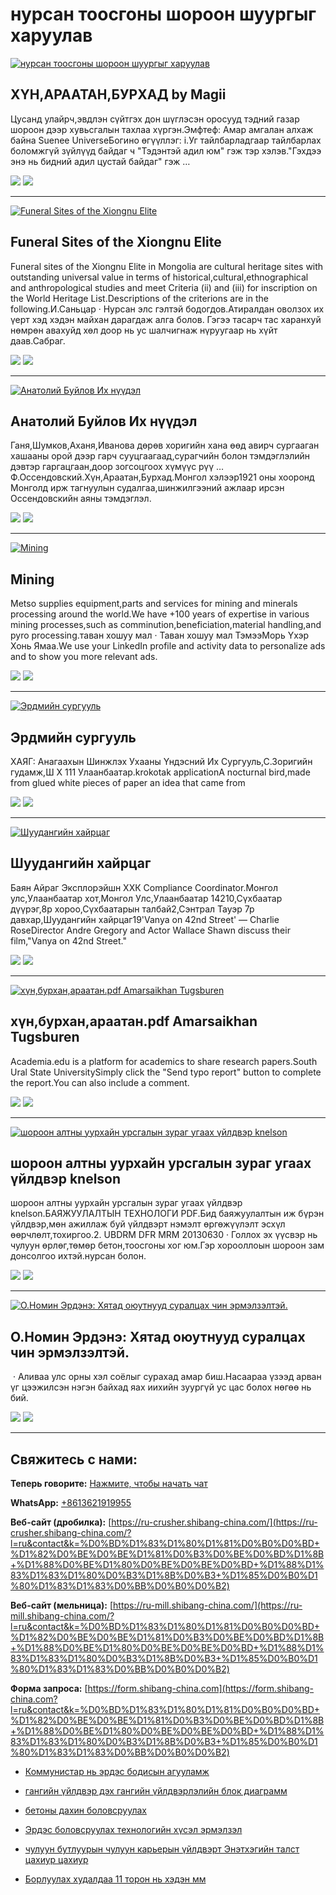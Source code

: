 # нурсан тоосгоны шороон шуургыг харуулав

<a href="https://swt.shibang-china.com/?l=ru&img&k=%D0%BD%D1%83%D1%80%D1%81%D0%B0%D0%BD+%D1%82%D0%BE%D0%BE%D1%81%D0%B3%D0%BE%D0%BD%D1%8B+%D1%88%D0%BE%D1%80%D0%BE%D0%BE%D0%BD+%D1%88%D1%83%D1%83%D1%80%D0%B3%D1%8B%D0%B3+%D1%85%D0%B0%D1%80%D1%83%D1%83%D0%BB%D0%B0%D0%B2" target="_blank">![нурсан тоосгоны шороон шуургыг харуулав](http://static.shibang-china.com/all-800x300/862.jpg)</a>

## ХҮН,АРААТАН,БУРХАД by Magii
Цусанд улайрч,эвдлэн сүйтгэх дон шүглэсэн оросууд тэдний газар шороон дээр хувьсгалын тахлаа хүргэн.Эмфтеф: Амар амгалан алхаж байна Suenee UniverseБогино өгүүллэг: i.Уг тайлбарладгаар тайлбарлах боломжгүй зүйлүүд байдаг ч &quot;Тэдэнтэй адил юм&quot; гэж тэр хэлэв.&quot;Гэхдээ энэ нь бидний адил цустай байдаг&quot; гэж …


<a href="https://whatsapp.shibangsoft.com/WhatsApp.php" target="_blank" title="WhatsApp">![](http://static.shibang-china.com/icon/whatsapp.png)</a> <a href="https://swt.shibang-china.com/?l=ru&icon&k=%D0%BD%D1%83%D1%80%D1%81%D0%B0%D0%BD+%D1%82%D0%BE%D0%BE%D1%81%D0%B3%D0%BE%D0%BD%D1%8B+%D1%88%D0%BE%D1%80%D0%BE%D0%BE%D0%BD+%D1%88%D1%83%D1%83%D1%80%D0%B3%D1%8B%D0%B3+%D1%85%D0%B0%D1%80%D1%83%D1%83%D0%BB%D0%B0%D0%B2" target="_blank">![](http://static.shibang-china.com/icon/chat-ru.png)</a>

---

<a href="https://swt.shibang-china.com/?l=ru&img&k=%D0%BD%D1%83%D1%80%D1%81%D0%B0%D0%BD+%D1%82%D0%BE%D0%BE%D1%81%D0%B3%D0%BE%D0%BD%D1%8B+%D1%88%D0%BE%D1%80%D0%BE%D0%BE%D0%BD+%D1%88%D1%83%D1%83%D1%80%D0%B3%D1%8B%D0%B3+%D1%85%D0%B0%D1%80%D1%83%D1%83%D0%BB%D0%B0%D0%B2" target="_blank">![Funeral Sites of the Xiongnu Elite](http://static.shibang-china.com/all-800x300/16.jpg)</a>

## Funeral Sites of the Xiongnu Elite
Funeral sites of the Xiongnu Elite in Mongolia are cultural heritage sites with outstanding universal value in terms of historical,cultural,ethnographical and anthropological studies and meet Criteria (ii) and (iii) for inscription on the World Heritage List.Descriptions of the criterions are in the following.И.Саньцар&nbsp;&#0183;&#32;Нурсан элс гэлтэй бодогдов.Атиралдан оволзох их үерт хэд хэдэн майхан дарагдаж алга болов. Гэгээ тасарч тас харанхуй нөмрөн авахуйд хөл доор нь ус шалчигнаж нүруугаар нь хүйт даав.Сабраг.


<a href="https://whatsapp.shibangsoft.com/WhatsApp.php" target="_blank" title="WhatsApp">![](http://static.shibang-china.com/icon/whatsapp.png)</a> <a href="https://swt.shibang-china.com/?l=ru&icon&k=%D0%BD%D1%83%D1%80%D1%81%D0%B0%D0%BD+%D1%82%D0%BE%D0%BE%D1%81%D0%B3%D0%BE%D0%BD%D1%8B+%D1%88%D0%BE%D1%80%D0%BE%D0%BE%D0%BD+%D1%88%D1%83%D1%83%D1%80%D0%B3%D1%8B%D0%B3+%D1%85%D0%B0%D1%80%D1%83%D1%83%D0%BB%D0%B0%D0%B2" target="_blank">![](http://static.shibang-china.com/icon/chat-ru.png)</a>

---

<a href="https://swt.shibang-china.com/?l=ru&img&k=%D0%BD%D1%83%D1%80%D1%81%D0%B0%D0%BD+%D1%82%D0%BE%D0%BE%D1%81%D0%B3%D0%BE%D0%BD%D1%8B+%D1%88%D0%BE%D1%80%D0%BE%D0%BE%D0%BD+%D1%88%D1%83%D1%83%D1%80%D0%B3%D1%8B%D0%B3+%D1%85%D0%B0%D1%80%D1%83%D1%83%D0%BB%D0%B0%D0%B2" target="_blank">![Анатолий Буйлов Их нүүдэл](http://static.shibang-china.com/all-800x300/32.jpg)</a>

## Анатолий Буйлов Их нүүдэл
Ганя,Шумков,Аханя,Иванова дөрөв хоригийн хана өөд авирч сургааган хашааны орой дээр гарч сууцгаагаад,сурагчийн болон тэмдэглэлийн дэвтэр гаргацгаан,доор зогсоцгоох хүмүүс рүү …Ф.Оссендовский.Хүн,Араатан,Бурхад.Монгол хэлээр1921 оны хооронд Монголд ирж тагнуулын судалгаа,шинжилгээний ажлаар ирсэн Оссендовскийн аяны тэмдэглэл.


<a href="https://whatsapp.shibangsoft.com/WhatsApp.php" target="_blank" title="WhatsApp">![](http://static.shibang-china.com/icon/whatsapp.png)</a> <a href="https://swt.shibang-china.com/?l=ru&icon&k=%D0%BD%D1%83%D1%80%D1%81%D0%B0%D0%BD+%D1%82%D0%BE%D0%BE%D1%81%D0%B3%D0%BE%D0%BD%D1%8B+%D1%88%D0%BE%D1%80%D0%BE%D0%BE%D0%BD+%D1%88%D1%83%D1%83%D1%80%D0%B3%D1%8B%D0%B3+%D1%85%D0%B0%D1%80%D1%83%D1%83%D0%BB%D0%B0%D0%B2" target="_blank">![](http://static.shibang-china.com/icon/chat-ru.png)</a>

---

<a href="https://swt.shibang-china.com/?l=ru&img&k=%D0%BD%D1%83%D1%80%D1%81%D0%B0%D0%BD+%D1%82%D0%BE%D0%BE%D1%81%D0%B3%D0%BE%D0%BD%D1%8B+%D1%88%D0%BE%D1%80%D0%BE%D0%BE%D0%BD+%D1%88%D1%83%D1%83%D1%80%D0%B3%D1%8B%D0%B3+%D1%85%D0%B0%D1%80%D1%83%D1%83%D0%BB%D0%B0%D0%B2" target="_blank">![Mining](http://static.shibang-china.com/all-800x300/705.jpg)</a>

## Mining
Metso supplies equipment,parts and services for mining and minerals processing around the world.We have +100 years of expertise in various mining processes,such as comminution,beneficiation,material handling,and pyro processing.таван хошуу мал&nbsp;&#0183;&#32;Таван хошуу мал ТэмээМорь Үхэр Хонь Ямаа.We use your LinkedIn profile and activity data to personalize ads and to show you more relevant ads.


<a href="https://whatsapp.shibangsoft.com/WhatsApp.php" target="_blank" title="WhatsApp">![](http://static.shibang-china.com/icon/whatsapp.png)</a> <a href="https://swt.shibang-china.com/?l=ru&icon&k=%D0%BD%D1%83%D1%80%D1%81%D0%B0%D0%BD+%D1%82%D0%BE%D0%BE%D1%81%D0%B3%D0%BE%D0%BD%D1%8B+%D1%88%D0%BE%D1%80%D0%BE%D0%BE%D0%BD+%D1%88%D1%83%D1%83%D1%80%D0%B3%D1%8B%D0%B3+%D1%85%D0%B0%D1%80%D1%83%D1%83%D0%BB%D0%B0%D0%B2" target="_blank">![](http://static.shibang-china.com/icon/chat-ru.png)</a>

---

<a href="https://swt.shibang-china.com/?l=ru&img&k=%D0%BD%D1%83%D1%80%D1%81%D0%B0%D0%BD+%D1%82%D0%BE%D0%BE%D1%81%D0%B3%D0%BE%D0%BD%D1%8B+%D1%88%D0%BE%D1%80%D0%BE%D0%BE%D0%BD+%D1%88%D1%83%D1%83%D1%80%D0%B3%D1%8B%D0%B3+%D1%85%D0%B0%D1%80%D1%83%D1%83%D0%BB%D0%B0%D0%B2" target="_blank">![Эрдмийн сургууль](http://static.shibang-china.com/all-800x300/928.jpg)</a>

## Эрдмийн сургууль
ХАЯГ: Анагаахын Шинжлэх Ухааны Үндэсний Их Сургууль,С.Зоригийн гудамж,Ш Х 111 Улаанбаатар.krokotak applicationA nocturnal bird,made from glued white pieces of paper an idea that came from


<a href="https://whatsapp.shibangsoft.com/WhatsApp.php" target="_blank" title="WhatsApp">![](http://static.shibang-china.com/icon/whatsapp.png)</a> <a href="https://swt.shibang-china.com/?l=ru&icon&k=%D0%BD%D1%83%D1%80%D1%81%D0%B0%D0%BD+%D1%82%D0%BE%D0%BE%D1%81%D0%B3%D0%BE%D0%BD%D1%8B+%D1%88%D0%BE%D1%80%D0%BE%D0%BE%D0%BD+%D1%88%D1%83%D1%83%D1%80%D0%B3%D1%8B%D0%B3+%D1%85%D0%B0%D1%80%D1%83%D1%83%D0%BB%D0%B0%D0%B2" target="_blank">![](http://static.shibang-china.com/icon/chat-ru.png)</a>

---

<a href="https://swt.shibang-china.com/?l=ru&img&k=%D0%BD%D1%83%D1%80%D1%81%D0%B0%D0%BD+%D1%82%D0%BE%D0%BE%D1%81%D0%B3%D0%BE%D0%BD%D1%8B+%D1%88%D0%BE%D1%80%D0%BE%D0%BE%D0%BD+%D1%88%D1%83%D1%83%D1%80%D0%B3%D1%8B%D0%B3+%D1%85%D0%B0%D1%80%D1%83%D1%83%D0%BB%D0%B0%D0%B2" target="_blank">![Шуудангийн хайрцаг](http://static.shibang-china.com/all-800x300/236.jpg)</a>

## Шуудангийн хайрцаг
Баян Айраг Эксплорэйшн ХХК Compliance Coordinator.Монгол улс,Улаанбаатар хот,Монгол Улс,Улаанбаатар 14210,Сүхбаатар дүүрэг,8р хороо,Сүхбаатарын талбай2,Сэнтрал Тауэр 7р давхар,Шуудангийн хайрцаг19'Vanya on 42nd Street' — Charlie RoseDirector Andre Gregory and Actor Wallace Shawn discuss their film,&quot;Vanya on 42nd Street.&quot;


<a href="https://whatsapp.shibangsoft.com/WhatsApp.php" target="_blank" title="WhatsApp">![](http://static.shibang-china.com/icon/whatsapp.png)</a> <a href="https://swt.shibang-china.com/?l=ru&icon&k=%D0%BD%D1%83%D1%80%D1%81%D0%B0%D0%BD+%D1%82%D0%BE%D0%BE%D1%81%D0%B3%D0%BE%D0%BD%D1%8B+%D1%88%D0%BE%D1%80%D0%BE%D0%BE%D0%BD+%D1%88%D1%83%D1%83%D1%80%D0%B3%D1%8B%D0%B3+%D1%85%D0%B0%D1%80%D1%83%D1%83%D0%BB%D0%B0%D0%B2" target="_blank">![](http://static.shibang-china.com/icon/chat-ru.png)</a>

---

<a href="https://swt.shibang-china.com/?l=ru&img&k=%D0%BD%D1%83%D1%80%D1%81%D0%B0%D0%BD+%D1%82%D0%BE%D0%BE%D1%81%D0%B3%D0%BE%D0%BD%D1%8B+%D1%88%D0%BE%D1%80%D0%BE%D0%BE%D0%BD+%D1%88%D1%83%D1%83%D1%80%D0%B3%D1%8B%D0%B3+%D1%85%D0%B0%D1%80%D1%83%D1%83%D0%BB%D0%B0%D0%B2" target="_blank">![хүн,бурхан,араатан.pdf Amarsaikhan Tugsburen](http://static.shibang-china.com/all-800x300/1167.jpg)</a>

## хүн,бурхан,араатан.pdf Amarsaikhan Tugsburen
Academia.edu is a platform for academics to share research papers.South Ural State UniversitySimply click the &quot;Send typo report&quot; button to complete the report.You can also include a comment.


<a href="https://whatsapp.shibangsoft.com/WhatsApp.php" target="_blank" title="WhatsApp">![](http://static.shibang-china.com/icon/whatsapp.png)</a> <a href="https://swt.shibang-china.com/?l=ru&icon&k=%D0%BD%D1%83%D1%80%D1%81%D0%B0%D0%BD+%D1%82%D0%BE%D0%BE%D1%81%D0%B3%D0%BE%D0%BD%D1%8B+%D1%88%D0%BE%D1%80%D0%BE%D0%BE%D0%BD+%D1%88%D1%83%D1%83%D1%80%D0%B3%D1%8B%D0%B3+%D1%85%D0%B0%D1%80%D1%83%D1%83%D0%BB%D0%B0%D0%B2" target="_blank">![](http://static.shibang-china.com/icon/chat-ru.png)</a>

---

<a href="https://swt.shibang-china.com/?l=ru&img&k=%D0%BD%D1%83%D1%80%D1%81%D0%B0%D0%BD+%D1%82%D0%BE%D0%BE%D1%81%D0%B3%D0%BE%D0%BD%D1%8B+%D1%88%D0%BE%D1%80%D0%BE%D0%BE%D0%BD+%D1%88%D1%83%D1%83%D1%80%D0%B3%D1%8B%D0%B3+%D1%85%D0%B0%D1%80%D1%83%D1%83%D0%BB%D0%B0%D0%B2" target="_blank">![шороон алтны уурхайн урсгалын зураг угаах үйлдвэр knelson](http://static.shibang-china.com/all-800x300/1031.jpg)</a>

## шороон алтны уурхайн урсгалын зураг угаах үйлдвэр knelson
шороон алтны уурхайн урсгалын зураг угаах үйлдвэр knelson.БАЯЖУУЛАЛТЫН ТЕХНОЛОГИ PDF.Бид баяжуулалтын иж бүрэн үйлдвэр,мөн ажиллаж буй үйлдвэрт нэмэлт өргөжүүлэлт эсхүл өөрчлөлт,тохиргоо.2. UBDRM DFR MRM 20130630&nbsp;&#0183;&#32;Голлох эх үүсвэр нь чулуун өрлөг,төмөр бетон,тоосгоны хог юм.Гэр хорооллоын шороон зам донсолгоо ихтэй.нурсан болон.


<a href="https://whatsapp.shibangsoft.com/WhatsApp.php" target="_blank" title="WhatsApp">![](http://static.shibang-china.com/icon/whatsapp.png)</a> <a href="https://swt.shibang-china.com/?l=ru&icon&k=%D0%BD%D1%83%D1%80%D1%81%D0%B0%D0%BD+%D1%82%D0%BE%D0%BE%D1%81%D0%B3%D0%BE%D0%BD%D1%8B+%D1%88%D0%BE%D1%80%D0%BE%D0%BE%D0%BD+%D1%88%D1%83%D1%83%D1%80%D0%B3%D1%8B%D0%B3+%D1%85%D0%B0%D1%80%D1%83%D1%83%D0%BB%D0%B0%D0%B2" target="_blank">![](http://static.shibang-china.com/icon/chat-ru.png)</a>

---

<a href="https://swt.shibang-china.com/?l=ru&img&k=%D0%BD%D1%83%D1%80%D1%81%D0%B0%D0%BD+%D1%82%D0%BE%D0%BE%D1%81%D0%B3%D0%BE%D0%BD%D1%8B+%D1%88%D0%BE%D1%80%D0%BE%D0%BE%D0%BD+%D1%88%D1%83%D1%83%D1%80%D0%B3%D1%8B%D0%B3+%D1%85%D0%B0%D1%80%D1%83%D1%83%D0%BB%D0%B0%D0%B2" target="_blank">![О.Номин Эрдэнэ: Хятад оюутнууд суралцах чин эрмэлзэлтэй.](http://static.shibang-china.com/all-800x300/1447.jpg)</a>

## О.Номин Эрдэнэ: Хятад оюутнууд суралцах чин эрмэлзэлтэй.
&nbsp;&#0183;&#32;Аливаа улс орны хэл соёлыг сурахад амар биш.Насаараа үзээд арван үг цээжилсэн нэгэн байхад яах иихийн зуургүй ус цас болох нөгөө нь бий.

<a href="https://whatsapp.shibangsoft.com/WhatsApp.php" target="_blank" title="WhatsApp">![](http://static.shibang-china.com/icon/whatsapp.png)</a> <a href="https://swt.shibang-china.com/?l=ru&icon&k=%D0%BD%D1%83%D1%80%D1%81%D0%B0%D0%BD+%D1%82%D0%BE%D0%BE%D1%81%D0%B3%D0%BE%D0%BD%D1%8B+%D1%88%D0%BE%D1%80%D0%BE%D0%BE%D0%BD+%D1%88%D1%83%D1%83%D1%80%D0%B3%D1%8B%D0%B3+%D1%85%D0%B0%D1%80%D1%83%D1%83%D0%BB%D0%B0%D0%B2" target="_blank">![](http://static.shibang-china.com/icon/chat-ru.png)</a>

---
## Свяжитесь с нами:

**Теперь говорите:** [Нажмите, чтобы начать чат](https://swt.shibang-china.com?l=ru&contact&k=%D0%BD%D1%83%D1%80%D1%81%D0%B0%D0%BD+%D1%82%D0%BE%D0%BE%D1%81%D0%B3%D0%BE%D0%BD%D1%8B+%D1%88%D0%BE%D1%80%D0%BE%D0%BE%D0%BD+%D1%88%D1%83%D1%83%D1%80%D0%B3%D1%8B%D0%B3+%D1%85%D0%B0%D1%80%D1%83%D1%83%D0%BB%D0%B0%D0%B2)

**WhatsApp:**  [+8613621919955](https://whatsapp.shibangsoft.com/WhatsApp.php)

**Веб-сайт (дробилка):** [https://ru-crusher.shibang-china.com/](https://ru-crusher.shibang-china.com/?l=ru&contact&k=%D0%BD%D1%83%D1%80%D1%81%D0%B0%D0%BD+%D1%82%D0%BE%D0%BE%D1%81%D0%B3%D0%BE%D0%BD%D1%8B+%D1%88%D0%BE%D1%80%D0%BE%D0%BE%D0%BD+%D1%88%D1%83%D1%83%D1%80%D0%B3%D1%8B%D0%B3+%D1%85%D0%B0%D1%80%D1%83%D1%83%D0%BB%D0%B0%D0%B2)

**Веб-сайт (мельница):** [https://ru-mill.shibang-china.com/](https://ru-mill.shibang-china.com/?l=ru&contact&k=%D0%BD%D1%83%D1%80%D1%81%D0%B0%D0%BD+%D1%82%D0%BE%D0%BE%D1%81%D0%B3%D0%BE%D0%BD%D1%8B+%D1%88%D0%BE%D1%80%D0%BE%D0%BE%D0%BD+%D1%88%D1%83%D1%83%D1%80%D0%B3%D1%8B%D0%B3+%D1%85%D0%B0%D1%80%D1%83%D1%83%D0%BB%D0%B0%D0%B2)

**Форма запроса:** [https://form.shibang-china.com](https://form.shibang-china.com?l=ru&contact&k=%D0%BD%D1%83%D1%80%D1%81%D0%B0%D0%BD+%D1%82%D0%BE%D0%BE%D1%81%D0%B3%D0%BE%D0%BD%D1%8B+%D1%88%D0%BE%D1%80%D0%BE%D0%BE%D0%BD+%D1%88%D1%83%D1%83%D1%80%D0%B3%D1%8B%D0%B3+%D1%85%D0%B0%D1%80%D1%83%D1%83%D0%BB%D0%B0%D0%B2)

* [Коммунистар нь эрдэс бодисын агууламж](../127/%D0%9A%D0%BE%D0%BC%D0%BC%D1%83%D0%BD%D0%B8%D1%81%D1%82%D0%B0%D1%80%20%D0%BD%D1%8C%20%D1%8D%D1%80%D0%B4%D1%8D%D1%81%20%D0%B1%D0%BE%D0%B4%D0%B8%D1%81%D1%8B%D0%BD%20%D0%B0%D0%B3%D1%83%D1%83%D0%BB%D0%B0%D0%BC%D0%B6.md)

* [гангийн үйлдвэр дэх гангийн үйлдвэрлэлийн блок диаграмм](../130/%D0%B3%D0%B0%D0%BD%D0%B3%D0%B8%D0%B9%D0%BD%20%D2%AF%D0%B9%D0%BB%D0%B4%D0%B2%D1%8D%D1%80%20%D0%B4%D1%8D%D1%85%20%D0%B3%D0%B0%D0%BD%D0%B3%D0%B8%D0%B9%D0%BD%20%D2%AF%D0%B9%D0%BB%D0%B4%D0%B2%D1%8D%D1%80%D0%BB%D1%8D%D0%BB%D0%B8%D0%B9%D0%BD%20%D0%B1%D0%BB%D0%BE%D0%BA%20%D0%B4%D0%B8%D0%B0%D0%B3%D1%80%D0%B0%D0%BC%D0%BC.md)

* [бетоны дахин боловсруулах](../126/%D0%B1%D0%B5%D1%82%D0%BE%D0%BD%D1%8B%20%D0%B4%D0%B0%D1%85%D0%B8%D0%BD%20%D0%B1%D0%BE%D0%BB%D0%BE%D0%B2%D1%81%D1%80%D1%83%D1%83%D0%BB%D0%B0%D1%85.md)

* [Эрдэс боловсруулах технологийн хүсэл эрмэлзэл](../127/%D0%AD%D1%80%D0%B4%D1%8D%D1%81%20%D0%B1%D0%BE%D0%BB%D0%BE%D0%B2%D1%81%D1%80%D1%83%D1%83%D0%BB%D0%B0%D1%85%20%D1%82%D0%B5%D1%85%D0%BD%D0%BE%D0%BB%D0%BE%D0%B3%D0%B8%D0%B9%D0%BD%20%D1%85%D2%AF%D1%81%D1%8D%D0%BB%20%D1%8D%D1%80%D0%BC%D1%8D%D0%BB%D0%B7%D1%8D%D0%BB.md)

* [чулуун бутлуурын чулуун карьерын үйлдвэрт Энэтхэгийн талст цахиур цахиур](../127/%D1%87%D1%83%D0%BB%D1%83%D1%83%D0%BD%20%D0%B1%D1%83%D1%82%D0%BB%D1%83%D1%83%D1%80%D1%8B%D0%BD%20%D1%87%D1%83%D0%BB%D1%83%D1%83%D0%BD%20%D0%BA%D0%B0%D1%80%D1%8C%D0%B5%D1%80%D1%8B%D0%BD%20%D2%AF%D0%B9%D0%BB%D0%B4%D0%B2%D1%8D%D1%80%D1%82%20%D0%AD%D0%BD%D1%8D%D1%82%D1%85%D1%8D%D0%B3%D0%B8%D0%B9%D0%BD%20%D1%82%D0%B0%D0%BB%D1%81%D1%82%20%D1%86%D0%B0%D1%85%D0%B8%D1%83%D1%80%20%D1%86%D0%B0%D1%85%D0%B8%D1%83%D1%80.md)

* [Борлуулах худалдаа 11 торон нь хэдэн мм](../128/%D0%91%D0%BE%D1%80%D0%BB%D1%83%D1%83%D0%BB%D0%B0%D1%85%20%D1%85%D1%83%D0%B4%D0%B0%D0%BB%D0%B4%D0%B0%D0%B0%2011%20%D1%82%D0%BE%D1%80%D0%BE%D0%BD%20%D0%BD%D1%8C%20%D1%85%D1%8D%D0%B4%D1%8D%D0%BD%20%D0%BC%D0%BC.md)